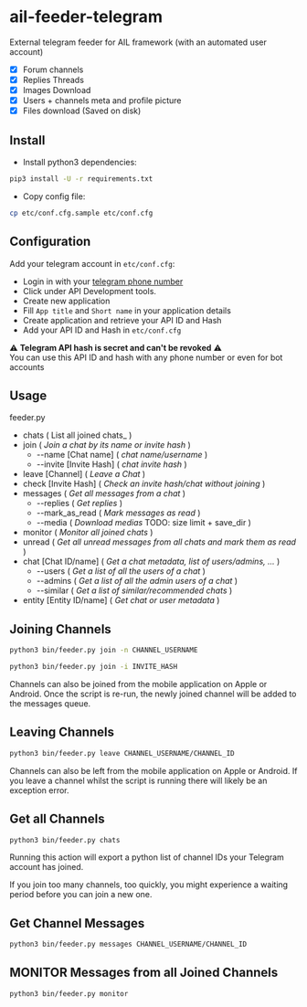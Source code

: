 # ail-feeder-telegram
External telegram feeder for AIL framework (with an automated user account)

- [x] Forum channels
- [x] Replies Threads
- [x] Images Download
- [x] Users + channels meta and profile picture
- [x] Files download (Saved on disk)

## Install

- Install python3 dependencies:
```bash
pip3 install -U -r requirements.txt
```

- Copy config file:
```bash
cp etc/conf.cfg.sample etc/conf.cfg
```

## Configuration

Add your telegram account in `etc/conf.cfg`:
  - Login in with your [telegram phone number](https://my.telegram.org/auth)
  - Click under API Development tools.
  - Create new application
  - Fill `App title` and `Short name` in your application details
  - Create application and retrieve your API ID and Hash
  - Add your API ID and Hash in `etc/conf.cfg`


 :warning: **Telegram API hash is secret and can't be revoked** :warning:  
You can use this API ID and hash with any phone number or even for bot accounts


## Usage

feeder.py
* chats ( List all joined chats_ )
* join ( _Join a chat by its name or invite hash_ )
  * --name [Chat name] ( _chat name/username_ )
  * --invite [Invite Hash] ( _chat invite hash_ )
* leave [Channel] ( _Leave a Chat_ )
* check [Invite Hash] ( _Check an invite hash/chat without joining_ )
* messages ( _Get all messages from a chat_ )
  * --replies ( _Get replies_ )
  * --mark_as_read ( _Mark messages as read_ )
  * --media ( _Download medias_ TODO: size limit + save_dir )
* monitor ( _Monitor all joined chats_ )
* unread ( _Get all unread messages from all chats and mark them as read_ )
* chat [Chat ID/name] (  _Get a chat metadata, list of users/admins, ..._ )
  * --users ( _Get a list of all the users of a chat_ )
  * --admins ( _Get a list of all the admin users of a chat_ )
  * --similar ( _Get a list of similar/recommended chats_ )
* entity [Entity ID/name] ( _Get chat or user metadata_ )

## Joining Channels
```bash
python3 bin/feeder.py join -n CHANNEL_USERNAME 
```
```bash
python3 bin/feeder.py join -i INVITE_HASH 
```
Channels can also be joined from the mobile application on Apple or Android.
Once the script is re-run, the newly joined channel will be added to the messages queue.

## Leaving Channels
```bash
python3 bin/feeder.py leave CHANNEL_USERNAME/CHANNEL_ID 
```
Channels can also be left from the mobile application on Apple or Android.
If you leave a channel whilst the script is running there will likely be an exception error.

## Get all Channels
```bash
python3 bin/feeder.py chats 
```
Running this action will export a python list of channel IDs your Telegram account has joined.

If you join too many channels, too quickly, you might experience a waiting period before you can join a new one.

## Get Channel Messages
```bash
python3 bin/feeder.py messages CHANNEL_USERNAME/CHANNEL_ID
```

## MONITOR Messages from all Joined Channels
```bash
python3 bin/feeder.py monitor
```
